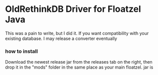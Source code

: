 # OldRethinkDB Driver for Floatzel Java
This was a pain to write, but I did it. If you want compatibility with your existing database. I may release a converter eventually

### how to install
Download the newest release jar from the releases tab on the right, then drop it in the "mods" folder in the same place as your main floatzel. jar is